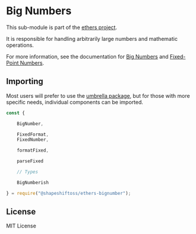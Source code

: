Big Numbers
===========

This sub-module is part of the [ethers project](https://github.com/ethers-io/ethers.js).

It is responsible for handling arbitrarily large numbers and mathematic operations.

For more information, see the documentation for [Big Numbers](https://docs.ethers.io/v5/api/utils/bignumber/)
and [Fixed-Point Numbers](https://docs.ethers.io/v5/api/utils/fixednumber/).


Importing
---------

Most users will prefer to use the [umbrella package](https://www.npmjs.com/package/ethers),
but for those with more specific needs, individual components can be imported.

```javascript
const {

    BigNumber,

    FixedFormat,
    FixedNumber,

    formatFixed,

    parseFixed

    // Types

    BigNumberish

} = require("@shapeshiftoss/ethers-bignumber");
```


License
-------

MIT License
